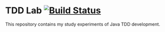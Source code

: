 # TDD Lab [![Build Status](https://travis-ci.org/dannyelcf/tdd-lab.svg?branch=master)](https://travis-ci.org/dannyelcf/tdd-lab.svg?branch=master)

This repository contains my study experiments of Java TDD development.
